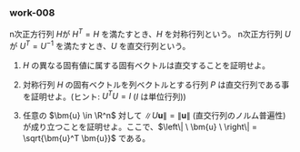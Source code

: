 ### work-008
n次正方行列 $H$が $H^T = H$ を満たすとき、$H$ を対称行列という。
n次正方行列 $U$が $U^T = U^{-1}$ を満たすとき、$U$ を直交行列という。

1. $H$ の異なる固有値に属する固有ベクトルは直交することを証明せよ。

2. 対称行列 $H$ の固有ベクトルを列ベクトルとする行列 $P$ は直交行列である事を証明せよ。(ヒント: $U^T U = I$  ($I$ は単位行列))

3. 任意の $\bm{u} \in \R^n$ 対して $\left\| U\bm{u} \right\| = \left\|\bm{u} \right\|$ (直交行列のノルム普遍性) が成り立つことを証明せよ。ここで、$\left\| \ \bm{u} \  \right\| = \sqrt{\bm{u}^T \bm{u}}$ である。